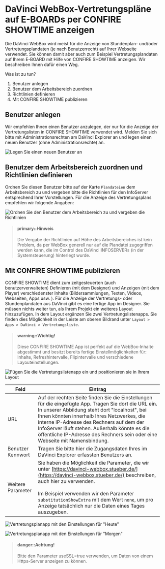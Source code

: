 

# DaVinci WebBox-Vertretungspläne auf E-BOARDs per CONFIRE SHOWTIME anzeigen

Die DaVinci WebBox wird meist für die Anzeige von Stundenplan- und/oder Vertretungsplandaten (je nach Benutzerrecht) auf Ihrer Webseite verwendet. Sie können damit aber auch zum Beispiel Vertretungsplandaten auf Ihrem E-BOARD mit Hilfe von CONFIRE SHOWTIME anzeigen. Wir beschreiben Ihnen dafür einen Weg.

Was ist zu tun?

1. Benutzer anlegen
2. Benutzer dem Arbeitsbereich zuordnen
3. Richtlinien definieren
4. Mit CONFIRE SHOWTIME publizieren

## Benutzer anlegen

Wir empfehlen Ihnen einen Benutzer anzulegen, der nur für die Anzeige der Vertretungslisten in CONFIRE SHOWTIME verwendet wird. 
Melden Sie sich bitte mit Administrationsrechten am DaVinci Explorer an und legen einen neuen Benutzer (ohne Administrationsrechte) an.
 
![Legen Sie einen neuen Benutzer an](/assets/images/infoserver/infoserver.07.png)

## Benutzer dem Arbeitsbereich zuordnen und Richtlinien definieren

Ordnen Sie diesen Benutzer bitte auf der Karte `Plandateien` dem Arbeitsbereich zu und vergeben bitte die Richtlinien für den InfoServer entsprechend Ihrer Vorstellungen. Für die Anzeige des Vertretungsplans empfehlen wir folgende Angaben:

![Ordnen Sie den Benutzer dem Arbeitsbereich zu und vergeben die Richtlinien](/assets/images/infoserver/infoserver.05.png)

> #### primary::Hinweis
>
> Die Vergabe der Richtlinien auf Höhe des Arbeitsbereiches ist kein Problem, da per WebBox generell nur auf die Plandatei zugegriffen werden kann, die im Control des DaVinci INFOSERVERs (in der Systemsteuerung) hinterlegt wurde.

## Mit CONFIRE SHOWTIME publizieren

CONFIRE SHOWTIME dient zum zeitgesteuerten (auch benutzerverwalteten) Definieren (mit dem Designer) und Anzeigen (mit dem Player) verschiedenster Inhalte (Bildersammlungen, Texten, Videos, Webseiten, Apps usw. ). Für die Anzeige der Vertretungs- oder Stundenplandaten aus DaVinci gibt es eine fertige App im Designer. 
Sie müssen nichts weiter tun, als Ihrem Projekt ein weiteres Layout hinzuzufügen. In dem Layout ergänzen Sie zwei Vertretungslistenapps. Sie finden dies Möglichkeit in der Leiste am oberen Bildrand unter `Layout > Apps > DaVinci > Vertretungsliste`.
 
> #### warning::Wichtig!
>
> Diese CONFIRE SHOWTIME App ist perfekt auf die WebBox-Inhalte abgestimmt und besitzt bereits fertige Einstellmöglichkeiten für: Inhalte, Refreshintervalle, Flipintervalle und verschiedene Layouteinstellungen.


![Fügen Sie die Vertretungslistenapp ein und positionieren sie in Ihrem Layout](/assets/images/infoserver/infoserver.04.png)

Feld|Eintrag
---|---
URL|Auf der rechten Seite finden Sie die Einstellungen für die eingefügte App. Tragen Sie dort die URL ein. In unserer Abbildung steht dort "localhost", bei Ihnen könnten innerhalb Ihres Netzwerkes, die interne IP-Adresse des Rechners auf dem der InfoServer läuft stehen. Außerhalb könnte es die öffentliche IP-Adresse  des Rechners sein oder eine Webseite mit Namensbindung.
Benutzer<br/>Kennwort|Tragen Sie bitte hier die Zugangsdaten Ihres im DaVinci Explorer erfassten Benutzers an.
Weitere Parameter|Sie haben die Möglichkeit die Parameter, die wir unter [https://davinci-webbox.stueber.de/](https://davinci-webbox.stueber.de/) beschreiben, auch hier zu verwenden.<br/><br/> Im Beispiel verwenden wir den Parameter `substitutionShowExtra` mit dem Wert `none`, um pro Anzeige tatsächlich nur die Daten eines Tages auszugeben.

![Vertretungsplanapp mit den Einstellungen für "Heute"](/assets/images/infoserver/infoserver.08.png)


![Vertretungsplanapp mit den Einstellungen für "Morgen"](/assets/images/infoserver/infoserver.09.png)



> #### danger::Achtung!
>  
> Bitte den Parameter useSSL=true verwenden, um Daten von einem Https-Server anzeigen zu können.
